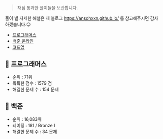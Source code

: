 > 채점 통과한 풀이들을 보관합니다. 

풀이 별 자세한 해설은 제 블로그 <https://ansohxxn.github.io/> 를 참고해주시면 감사하겠습니다.😉

- [프로그래머스](https://programmers.co.kr/)
- [백준 온라인](https://www.acmicpc.net/) 
- [코드업](https://codeup.kr/index.php)

## 📌 프로그래머스

- 순위 : 71위
- 획득한 점수 : 1579 점
- 해결한 문제 수 : 154 문제

## 📌 백준 

- 순위 : 16,083위
- 레이팅 : 181 / Bronze I
- 해결한 문제 수 : 34 문제

